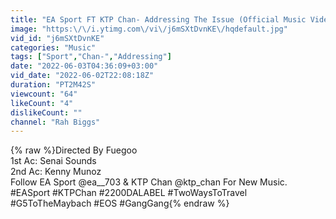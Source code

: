 ```yaml
---
title: "EA Sport FT KTP Chan- Addressing The Issue (Official Music Video)"
image: "https:\/\/i.ytimg.com\/vi\/j6mSXtDvnKE\/hqdefault.jpg"
vid_id: "j6mSXtDvnKE"
categories: "Music"
tags: ["Sport","Chan-","Addressing"]
date: "2022-06-03T04:36:09+03:00"
vid_date: "2022-06-02T22:08:18Z"
duration: "PT2M42S"
viewcount: "64"
likeCount: "4"
dislikeCount: ""
channel: "Rah Biggs"
---
```

{% raw %}Directed By Fuegoo <br />1st Ac: Senai Sounds <br />2nd Ac: Kenny Munoz <br />Follow EA Sport @ea__703 &amp; KTP Chan @ktp_chan For New Music. <br />#EASport #KTPChan #2200DALABEL #TwoWaysToTravel #G5ToTheMaybach #EOS #GangGang{% endraw %}
